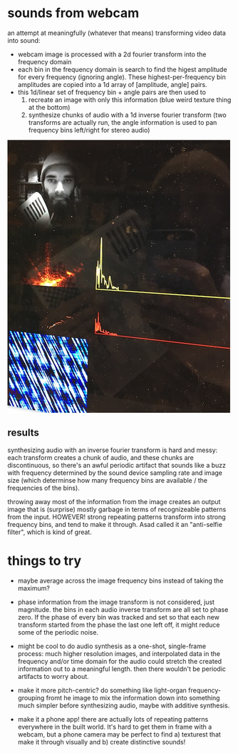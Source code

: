 # sounds from webcam

an attempt at meaningfully (whatever that means) transforming video data into sound:

- webcam image is processed with a 2d fourier transform into the frequency domain
- each bin in the frequency domain is search to find the higest amplitude for every frequency (ignoring angle). These highest-per-frequency bin amplitudes are copied into a 1d array of [amplitude, angle] pairs.
- this 1d/linear set of frequency bin + angle pairs are then used to
    1. recreate an image with only this information (blue weird texture thing at the bottom)
    2. synthesize chunks of audio with a 1d inverse fourier transform (two transforms are actually run, the angle information is used to pan frequency bins left/right for stereo audio)

![processing steps depicted visually: input image, fourier transform, filtered fourier transform, inverse image from the transformed input, stereo audio frequency bins generated](bin/data/demo.jpg)

## results

synthesizing audio with an inverse fourier transform is hard and messy: each transform creates a chunk of audio, and these chunks are discontinuous, so there's an awful periodic artifact that sounds like a buzz with frequency determined by the sound device sampling rate and image size (which determinse how many frequency bins are available / the frequencies of the bins).

throwing away most of the information from the image creates an output image that is (surprise) mostly garbage in terms of recognizeable patterns from the input. HOWEVER! strong repeating patterns transform into strong frequency bins, and tend to make it through. Asad called it an "anti-selfie filter", which is kind of great.

# things to try

- maybe average across the image frequency bins instead of taking the maximum?

- phase information from the image transform is not considered, just magnitude. the bins in each audio inverse transform are all set to phase zero. If the phase of every bin was tracked and set so that each new transform started from the phase the last one left off, it might reduce some of the periodic noise.

- might be cool to do audio synthesis as a one-shot, single-frame process: much higher resolution images, and interpolated data in the frequency and/or time domain for the audio could stretch the created information out to a meaningful length. then there wouldn't be periodic artifacts to worry about.

- make it more pitch-centric? do something like light-organ frequency-grouping fromt he image to mix the information down into something much simpler before synthesizing audio, maybe with additive synthesis.

- make it a phone app! there are actually lots of repeating patterns everywhere in the built world. It's hard to get them in frame with a webcam, but a phone camera may be perfect to find a) texturest that make it through visually and b) create distinctive sounds!
